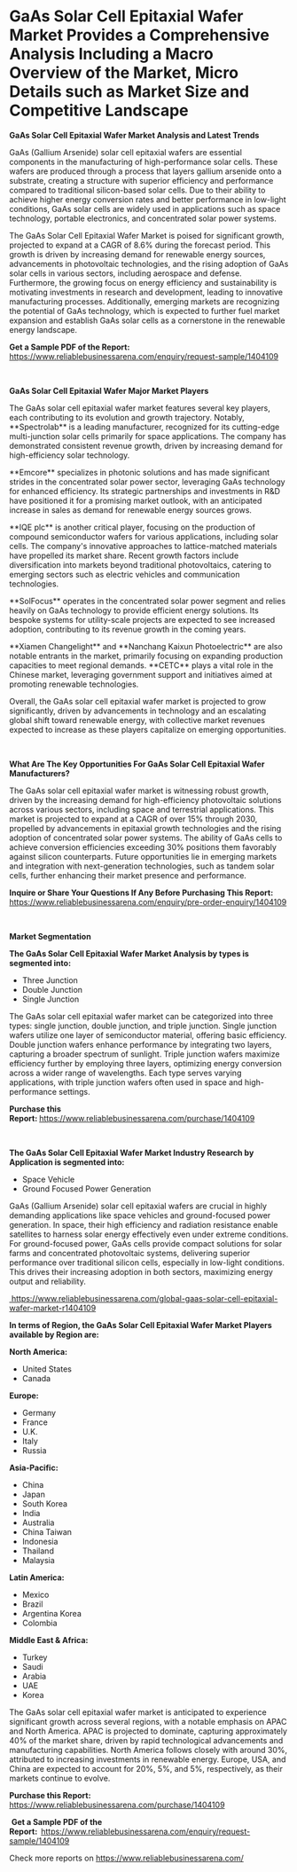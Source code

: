 <p><h1>GaAs Solar Cell Epitaxial Wafer Market Provides a Comprehensive Analysis Including a Macro Overview of the Market, Micro Details such as Market Size and Competitive Landscape</h1></p><p><strong>GaAs Solar Cell Epitaxial Wafer Market Analysis and Latest Trends</strong></p>
<p><p>GaAs (Gallium Arsenide) solar cell epitaxial wafers are essential components in the manufacturing of high-performance solar cells. These wafers are produced through a process that layers gallium arsenide onto a substrate, creating a structure with superior efficiency and performance compared to traditional silicon-based solar cells. Due to their ability to achieve higher energy conversion rates and better performance in low-light conditions, GaAs solar cells are widely used in applications such as space technology, portable electronics, and concentrated solar power systems.</p><p>The GaAs Solar Cell Epitaxial Wafer Market is poised for significant growth, projected to expand at a CAGR of 8.6% during the forecast period. This growth is driven by increasing demand for renewable energy sources, advancements in photovoltaic technologies, and the rising adoption of GaAs solar cells in various sectors, including aerospace and defense. Furthermore, the growing focus on energy efficiency and sustainability is motivating investments in research and development, leading to innovative manufacturing processes. Additionally, emerging markets are recognizing the potential of GaAs technology, which is expected to further fuel market expansion and establish GaAs solar cells as a cornerstone in the renewable energy landscape.</p></p>
<p><strong>Get a Sample PDF of the Report:&nbsp;</strong> <a href="https://www.reliablebusinessarena.com/enquiry/request-sample/1404109?utm_campaign=1990&utm_medium=2&utm_source=Github&utm_content=ia&utm_term=13012025&utm_id=gaas-solar-cell-epitaxial-wafer">https://www.reliablebusinessarena.com/enquiry/request-sample/1404109</a></p>
<p>&nbsp;</p>
<p><strong>GaAs Solar Cell Epitaxial Wafer Major Market Players</strong></p>
<p><p>The GaAs solar cell epitaxial wafer market features several key players, each contributing to its evolution and growth trajectory. Notably, **Spectrolab** is a leading manufacturer, recognized for its cutting-edge multi-junction solar cells primarily for space applications. The company has demonstrated consistent revenue growth, driven by increasing demand for high-efficiency solar technology.</p><p>**Emcore** specializes in photonic solutions and has made significant strides in the concentrated solar power sector, leveraging GaAs technology for enhanced efficiency. Its strategic partnerships and investments in R&D have positioned it for a promising market outlook, with an anticipated increase in sales as demand for renewable energy sources grows.</p><p>**IQE plc** is another critical player, focusing on the production of compound semiconductor wafers for various applications, including solar cells. The company's innovative approaches to lattice-matched materials have propelled its market share. Recent growth factors include diversification into markets beyond traditional photovoltaics, catering to emerging sectors such as electric vehicles and communication technologies.</p><p>**SolFocus** operates in the concentrated solar power segment and relies heavily on GaAs technology to provide efficient energy solutions. Its bespoke systems for utility-scale projects are expected to see increased adoption, contributing to its revenue growth in the coming years.</p><p>**Xiamen Changelight** and **Nanchang Kaixun Photoelectric** are also notable entrants in the market, primarily focusing on expanding production capacities to meet regional demands. **CETC** plays a vital role in the Chinese market, leveraging government support and initiatives aimed at promoting renewable technologies.</p><p>Overall, the GaAs solar cell epitaxial wafer market is projected to grow significantly, driven by advancements in technology and an escalating global shift toward renewable energy, with collective market revenues expected to increase as these players capitalize on emerging opportunities.</p></p>
<p>&nbsp;</p>
<p><strong>What Are The Key Opportunities For GaAs Solar Cell Epitaxial Wafer Manufacturers?</strong></p>
<p><p>The GaAs solar cell epitaxial wafer market is witnessing robust growth, driven by the increasing demand for high-efficiency photovoltaic solutions across various sectors, including space and terrestrial applications. This market is projected to expand at a CAGR of over 15% through 2030, propelled by advancements in epitaxial growth technologies and the rising adoption of concentrated solar power systems. The ability of GaAs cells to achieve conversion efficiencies exceeding 30% positions them favorably against silicon counterparts. Future opportunities lie in emerging markets and integration with next-generation technologies, such as tandem solar cells, further enhancing their market presence and performance.</p></p>
<p><strong>Inquire or Share Your Questions If Any Before Purchasing This Report:</strong> <a href="https://www.reliablebusinessarena.com/enquiry/pre-order-enquiry/1404109?utm_campaign=1990&utm_medium=2&utm_source=Github&utm_content=ia&utm_term=13012025&utm_id=gaas-solar-cell-epitaxial-wafer">https://www.reliablebusinessarena.com/enquiry/pre-order-enquiry/1404109</a></p>
<p>&nbsp;</p>
<p><strong>Market Segmentation</strong></p>
<p><strong>The GaAs Solar Cell Epitaxial Wafer Market Analysis by types is segmented into:</strong></p>
<p><ul><li>Three Junction</li><li>Double Junction</li><li>Single Junction</li></ul></p>
<p><p>The GaAs solar cell epitaxial wafer market can be categorized into three types: single junction, double junction, and triple junction. Single junction wafers utilize one layer of semiconductor material, offering basic efficiency. Double junction wafers enhance performance by integrating two layers, capturing a broader spectrum of sunlight. Triple junction wafers maximize efficiency further by employing three layers, optimizing energy conversion across a wider range of wavelengths. Each type serves varying applications, with triple junction wafers often used in space and high-performance settings.</p></p>
<p><strong>Purchase this Report:&nbsp;</strong><a href="https://www.reliablebusinessarena.com/purchase/1404109?utm_campaign=1990&utm_medium=2&utm_source=Github&utm_content=ia&utm_term=13012025&utm_id=gaas-solar-cell-epitaxial-wafer">https://www.reliablebusinessarena.com/purchase/1404109</a></p>
<p>&nbsp;</p>
<p><strong>The GaAs Solar Cell Epitaxial Wafer Market Industry Research by Application is segmented into:</strong></p>
<p><ul><li>Space Vehicle</li><li>Ground Focused Power Generation</li></ul></p>
<p><p>GaAs (Gallium Arsenide) solar cell epitaxial wafers are crucial in highly demanding applications like space vehicles and ground-focused power generation. In space, their high efficiency and radiation resistance enable satellites to harness solar energy effectively even under extreme conditions. For ground-focused power, GaAs cells provide compact solutions for solar farms and concentrated photovoltaic systems, delivering superior performance over traditional silicon cells, especially in low-light conditions. This drives their increasing adoption in both sectors, maximizing energy output and reliability.</p></p>
<p><a href="https://www.reliablebusinessarena.com/global-gaas-solar-cell-epitaxial-wafer-market-r1404109?utm_campaign=1990&utm_medium=2&utm_source=Github&utm_content=ia&utm_term=13012025&utm_id=gaas-solar-cell-epitaxial-wafer">&nbsp;https://www.reliablebusinessarena.com/global-gaas-solar-cell-epitaxial-wafer-market-r1404109</a></p>
<p><strong>In terms of Region, the GaAs Solar Cell Epitaxial Wafer Market Players available by Region are:</strong></p>
<p>
    <p> <strong> North America: </strong>
        <ul>
            <li>United States</li>
            <li>Canada</li>
        </ul>
        </p> 
    <p> <strong> Europe: </strong>
        <ul>
            <li>Germany</li>
            <li>France</li>
            <li>U.K.</li>
            <li>Italy</li>
            <li>Russia</li>
        </ul>
        </p> 
    <p> <strong> Asia-Pacific: </strong>
        <ul>
            <li>China</li>
            <li>Japan</li>
            <li>South Korea</li>
            <li>India</li>
            <li>Australia</li>
            <li>China Taiwan</li>
            <li>Indonesia</li>
            <li>Thailand</li>
            <li>Malaysia</li>
        </ul>
        </p> 
    <p> <strong> Latin America: </strong>
        <ul>
            <li>Mexico</li>
            <li>Brazil</li>
            <li>Argentina Korea</li>
            <li>Colombia</li>
        </ul>
        </p> 
    <p> <strong> Middle East & Africa: </strong>
        <ul>
            <li>Turkey</li>
            <li>Saudi</li>
            <li>Arabia</li>
            <li>UAE</li>
            <li>Korea</li>
        </ul>
    </p>
    </p>
<p><p>The GaAs solar cell epitaxial wafer market is anticipated to experience significant growth across several regions, with a notable emphasis on APAC and North America. APAC is projected to dominate, capturing approximately 40% of the market share, driven by rapid technological advancements and manufacturing capabilities. North America follows closely with around 30%, attributed to increasing investments in renewable energy. Europe, USA, and China are expected to account for 20%, 5%, and 5%, respectively, as their markets continue to evolve.</p></p>
<p><strong>Purchase this Report: </strong><a href="https://www.reliablebusinessarena.com/purchase/1404109?utm_campaign=1990&utm_medium=2&utm_source=Github&utm_content=ia&utm_term=13012025&utm_id=gaas-solar-cell-epitaxial-wafer">https://www.reliablebusinessarena.com/purchase/1404109</a></p>
<p>&nbsp;<strong>Get a Sample PDF of the Report:&nbsp;&nbsp;</strong><a href="https://www.reliablebusinessarena.com/enquiry/request-sample/1404109?utm_campaign=1990&utm_medium=2&utm_source=Github&utm_content=ia&utm_term=13012025&utm_id=gaas-solar-cell-epitaxial-wafer">https://www.reliablebusinessarena.com/enquiry/request-sample/1404109</a></p>
<p><strong></strong></p>
<p>Check more reports on <a href="https://www.reliablebusinessarena.com/?utm_campaign=1990&utm_medium=2&utm_source=Github&utm_content=ia&utm_term=13012025&utm_id=gaas-solar-cell-epitaxial-wafer">https://www.reliablebusinessarena.com/</a></p>